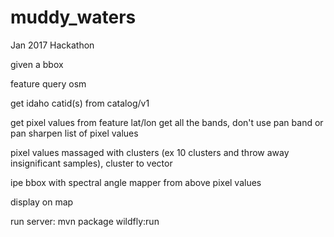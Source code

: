 # muddy_waters
Jan 2017 Hackathon


given a bbox

feature query osm

get idaho catid(s) from catalog/v1

get pixel values from feature lat/lon
        get all the bands, don't use pan band or pan sharpen
        list of pixel values

pixel values massaged with clusters (ex 10 clusters and throw away insignificant samples), cluster to vector

ipe bbox with spectral angle mapper from above pixel values

display on map


run server:
mvn package wildfly:run
